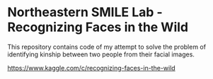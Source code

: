 # Northeastern SMILE Lab - Recognizing Faces in the Wild

This repository contains code of my attempt to solve the problem of identifying kinship between two people from their facial images.

https://www.kaggle.com/c/recognizing-faces-in-the-wild
